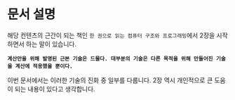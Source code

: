 # 문서 설명

해당 컨텐츠의 근간이 되는 책인 `한 권으로 읽는 컴퓨터 구조와 프로그래밍`에서 2장을 시작하면서 하는 말이 있습니다.

**`계산만을 위해 발명된 근본 기술은 드물다. 대부분의 기술은 다른 목적을 위해 만들어진 기술을 계산에 적용했을 뿐이다.`**

이번 문서에서는 이러한 기술의 진화 중 일부를 다룹니다. 2장 역시 개인적으로 큰 도움이 되는 내용이 있다고 생각합니다.


##
